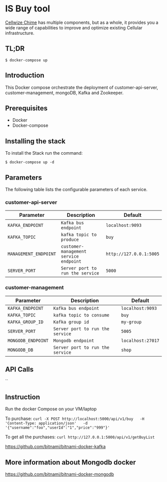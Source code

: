 # IS Buy tool

[Cellwize Chime](https://www.cellwize.com/) has multiple components, but as a whole, it provides you a wide range of capabilities to improve and optimize existing Cellular infrastructure. 

## TL;DR

```console
$ docker-compose up
```

## Introduction

This Docker compose orchestrate the deployment of customer-api-server, customer-management, mongoDB, Kafka and Zookeeper.  

## Prerequisites

- Docker
- Docker-compose


## Installing the stack

To install the Stack run the command:

```console
$ docker-compose up -d
```

## Parameters

The following table lists the configurable parameters of each service.

### customer-api-server

| Parameter             | Description                            | Default                 |
|-----------------------|----------------------------------------|-------------------------|
| `KAFKA_ENDPOINT`      | `Kafka bus endpoint`                   | `localhost:9093`        |
| `KAFKA_TOPIC`         | `kafka topic to produce`               | `buy`                   |
| `MANAGEMENT_ENDPOINT` | `customer-management service endpoint` | `http://127.0.0.1:5005` |
| `SERVER_PORT`         | `Server port to run the service`       | `5000`                  |

### customer-management

| Parameter             | Description                                | Default                 |
|-----------------------|--------------------------------------------|-------------------------|
| `KAFKA_ENDPOINT`      | `Kafka bus endpoint`                       | `localhost:9093`        |
| `KAFKA_TOPIC`         | `kafka topic to consume`                   | `buy`                   |
| `KAFKA_GROUP_ID`      | `Kafka group id`                           | `my-group`              |
| `SERVER_PORT`         | `Server port to run the service`           | `5005`                  |
| `MONGODB_ENDPOINT`    | `Mongodb endpoint`                         | `localhost:27017`       |
| `MONGODB_DB`          | `Server port to run the service`           | `shop`                  |

## API Calls

``


## Instruction

Run the docker Compose on your VM/laptop

To purchase:
`curl -X POST http://localhost:5000/api/v1/buy   -H 'Content-Type: application/json'   -d '{"username":"foo","userId":"1","price":"999"}'`

To get all the purchases:
`curl http://127.0.0.1:5000/api/v1/getBuyList`

https://github.com/bitnami/bitnami-docker-kafka

## More information about Mongodb docker

https://github.com/bitnami/bitnami-docker-mongodb